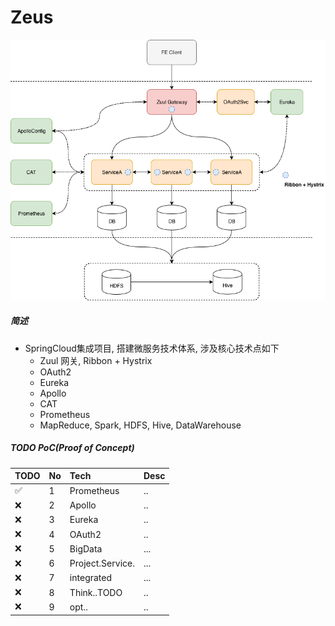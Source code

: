 # Zeus

![zeus](https://raw.githubusercontent.com/MichaelYgZhang/Zeus/master/images/Zeus.png)

##### 简述
- SpringCloud集成项目, 搭建微服务技术体系, 涉及核心技术点如下
    - Zuul 网关, Ribbon + Hystrix
    - OAuth2
    - Eureka
    - Apollo
    - CAT
    - Prometheus
    - MapReduce, Spark, HDFS, Hive, DataWarehouse


##### TODO PoC(Proof of Concept)
|TODO | No | Tech | Desc |
|:---|:---|:-----|:------|
|✅|1| Prometheus|..|
|❌|2| Apollo| ..|
|❌|3| Eureka| ..|
|❌|4| OAuth2| ..|
|❌|5| BigData|...|
|❌|6| Project.Service.|...|
|❌|7| integrated|...|
|❌|8| Think..TODO|..|
|❌|9| opt..|..|






